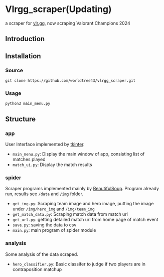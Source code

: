 # Vlrgg_scraper(Updating)
a scraper for [vlr.gg](https://www.vlr.gg/), now scraping Valorant Champions 2024

## Introduction

## Installation
### Source
```
git clone https://github.com/worldtree43/vlrgg_scraper.git
```
### Usage
```
python3 main_menu.py
```

## Structure
### app

User Interface implemented by [tkinter](https://docs.python.org/3/library/tkinter.html).

- `main_menu.py`: Display the main window of app, consisting list of matches played
- `match_ui.py`: Display the match results

### spider

Scraper programs implemented mainly by [BeautifulSoup](https://www.crummy.com/software/BeautifulSoup/). Program already run, results see `/data` and `/img` folder.

- `get_img.py`: Scraping team image and hero image, putting the image under `/img/hero_img` and `/img/team_img`
- `get_match_data.py`: Scraping match data from match url
- `get_url.py`: getting detailed match url from home page of match event
- `save.py`: saving the data to csv
- `main.py`: main program of spider module

### analysis

Some analysis of the data scraped.

- `hero_classifier.py`: Basic classifer to judge if two players are in contraposition matchup